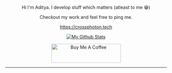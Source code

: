 <span style="display:block;text-align:center">

Hi I'm Aditya. I develop stuff which matters (atleast to me 😁)

Checkout my work and feel free to ping me.

https://crossphoton.tech

[![My Github Stats](https://github-readme-stats.vercel.app/api?username=crossphoton&show_icons=true&count_private=true&include_all_commits=true&theme=dark)](https://github.com/crossphoton/)

<a href="https://www.buymeacoffee.com/crossphoton" target="_blank"><img src="https://cdn.buymeacoffee.com/buttons/v2/default-yellow.png" alt="Buy Me A Coffee" style="height: 60px !important;width: 217px !important;" ></a>

---
</span>
